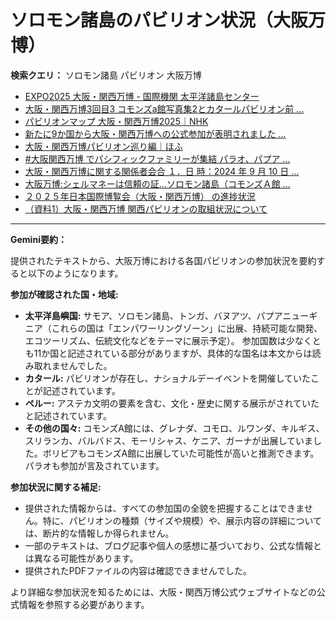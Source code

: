 # ソロモン諸島のパビリオン状況（大阪万博）

**検索クエリ：** ソロモン諸島 パビリオン 大阪万博

- [EXPO2025 大阪・関西万博 - 国際機関 太平洋諸島センター](https://pic.or.jp/featured_word/10255/)
- [大阪・関西万博3回目3 コモンズa館写真集2とカタールパビリオン前 ...](https://ameblo.jp/bomuu/entry-12895014892.html)
- [パビリオンマップ 大阪・関西万博2025｜NHK](https://www3.nhk.or.jp/news/special/osaka_expo/pavilion/)
- [新たに9か国から大阪・関西万博への公式参加が表明されました ...](https://www.expo2025.or.jp/news/news-20220531-01/)
- [大阪・関西万博パビリオン巡り編｜ほふ](https://note.com/matugeya/n/nedf39f8182d6)
- [#大阪関西万博 でパシフィックファミリーが集結 パラオ、パプア ...](https://www.instagram.com/p/DLBl9BHzbct/)
- [大阪・関西万博に関する関係者会合 １．日 時：2024 年 9 月 10 日 ...](https://www.cas.go.jp/jp/seisaku/osaka_kansai_banpaku/pdf/r60910_siryou1.pdf)
- [大阪万博:シェルマネーは信頼の証…ソロモン諸島（コモンズＡ館 ...](https://www.yomiuri.co.jp/expo2025/now/20250523-OYO1T50009/)
- [２０２５年日本国際博覧会（大阪・関西万博） の進捗状況](https://www.cas.go.jp/jp/seisaku/expo_suisin_honbu/kankei_renraku/dai5/siryou1.pdf)
- [（資料1）大阪・関西万博 関西パビリオンの取組状況について](https://www.kouiki-kansai.jp/material/files/group/3/1-170shiryo1.pdf)


---

**Gemini要約：**

提供されたテキストから、大阪万博における各国パビリオンの参加状況を要約すると以下のようになります。

**参加が確認された国・地域:**

* **太平洋島嶼国:** サモア、ソロモン諸島、トンガ、バヌアツ、パプアニューギニア（これらの国は「エンパワーリングゾーン」に出展、持続可能な開発、エコツーリズム、伝統文化などをテーマに展示予定）。  参加国数は少なくとも11か国と記述されている部分がありますが、具体的な国名は本文からは読み取れませんでした。
* **カタール:** パビリオンが存在し、ナショナルデーイベントを開催していたことが記述されています。
* **ペルー:**  アステカ文明の要素を含む、文化・歴史に関する展示がされていたと記述されています。
* **その他の国々:** コモンズA館には、グレナダ、コモロ、ルワンダ、キルギス、スリランカ、バルバドス、モーリシャス、ケニア、ガーナが出展していました。ボリビアもコモンズA館に出展していた可能性が高いと推測できます。パラオも参加が言及されています。


**参加状況に関する補足:**

* 提供された情報からは、すべての参加国の全貌を把握することはできません。特に、パビリオンの種類（サイズや規模）や、展示内容の詳細については、断片的な情報しか得られません。
* 一部のテキストは、ブログ記事や個人の感想に基づいており、公式な情報とは異なる可能性があります。
* 提供されたPDFファイルの内容は確認できませんでした。


より詳細な参加状況を知るためには、大阪・関西万博公式ウェブサイトなどの公式情報を参照する必要があります。


